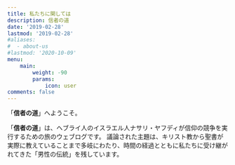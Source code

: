 ```yaml
---
title: 私たちに関しては
description: 信者の道
date: '2019-02-28'
lastmod: '2019-02-28'
#aliases:
#  - about-us
#lastmod: '2020-10-09'
menu:
    main: 
        weight: -90
        params:
            icon: user
comments: false
---
```


「**信者の道**」へようこそ。

「**信者の道**」は、ヘブライ人のイスラエル人ナサリ・ヤフディが信仰の競争を実行するための旅のウェブログです。 議論された主題は、キリスト教から聖書が実際に教えていることまで多岐にわたり、時間の経過とともに私たちに受け継がれてきた「男性の伝統」を残しています。
